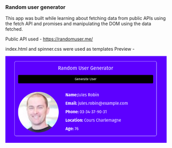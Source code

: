 ### Random user generator 

This app was built while learning about fetching data from public APIs using the fetch API and promises and manipulating the DOM using the data fetched.

Public API used - https://randomuser.me/

index.html and spinner.css were used as templates
Preview -

![app-screenshot](./random-user.png) 

